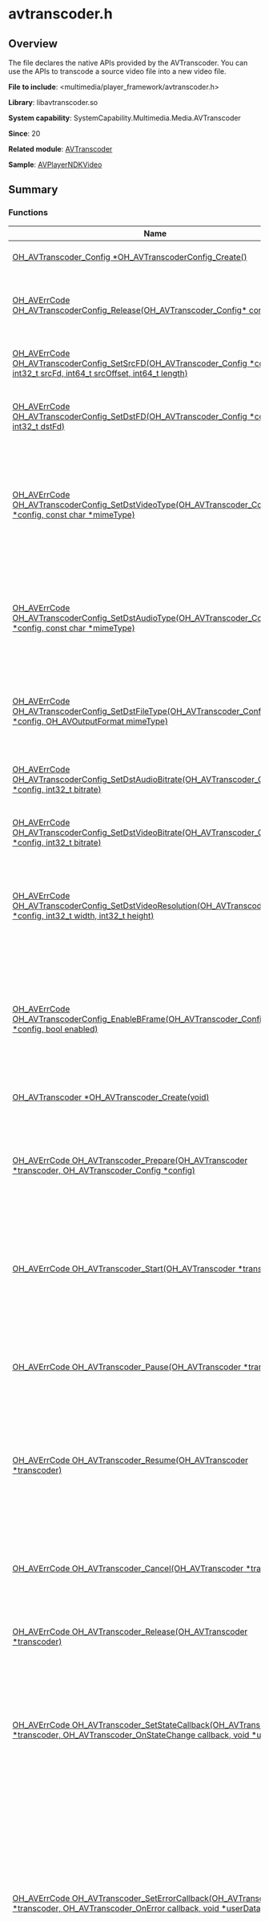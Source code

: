 # avtranscoder.h
<!--Kit: Media Kit-->
<!--Subsystem: Multimedia-->
<!--Owner: @wang-haizhou6-->
<!--Designer: @HmQQQ-->
<!--Tester: @xchaosioda-->
<!--Adviser: @w_Machine_cc-->

## Overview

The file declares the native APIs provided by the AVTranscoder. You can use the APIs to transcode a source video file into a new video file.

**File to include**: <multimedia/player_framework/avtranscoder.h>

**Library**: libavtranscoder.so

**System capability**: SystemCapability.Multimedia.Media.AVTranscoder

**Since**: 20

**Related module**: [AVTranscoder](capi-avtranscoder.md)

**Sample**: [AVPlayerNDKVideo](https://gitcode.com/openharmony/applications_app_samples/tree/master/code/DocsSample/Media/AVPlayer/AVPlayerNDK)

## Summary

### Functions

| Name| Description|
| -- | -- |
| [OH_AVTranscoder_Config *OH_AVTranscoderConfig_Create()](#oh_avtranscoderconfig_create) | Creates an instance of the transcoding configuration parameters.|
| [OH_AVErrCode OH_AVTranscoderConfig_Release(OH_AVTranscoder_Config* config)](#oh_avtranscoderconfig_release) | Releases the resources of the transcoding configuration parameters.<br> After a successful call, the instance specified by **config** is released and set to nullptr.|
| [OH_AVErrCode OH_AVTranscoderConfig_SetSrcFD(OH_AVTranscoder_Config *config, int32_t srcFd, int64_t srcOffset, int64_t length)](#oh_avtranscoderconfig_setsrcfd) | Sets the file descriptor of the source video for transcoding.<br> This function must be called before [OH_AVTranscoder_Prepare](#oh_avtranscoder_prepare).|
| [OH_AVErrCode OH_AVTranscoderConfig_SetDstFD(OH_AVTranscoder_Config *config, int32_t dstFd)](#oh_avtranscoderconfig_setdstfd) | Sets the file descriptor of the output video for transcoding.<br> This function must be called before [OH_AVTranscoder_Prepare](#oh_avtranscoder_prepare).|
| [OH_AVErrCode OH_AVTranscoderConfig_SetDstVideoType(OH_AVTranscoder_Config *config, const char *mimeType)](#oh_avtranscoderconfig_setdstvideotype) | Sets the encoding format of the output video for transcoding.<br> Currently, only AVC and HEVC are supported. If the source video is in HEVC format, the default value is **HEVC**. Otherwise, the default value is **AVC**.<br> This function must be called before [OH_AVTranscoder_Prepare](#oh_avtranscoder_prepare).|
| [OH_AVErrCode OH_AVTranscoderConfig_SetDstAudioType(OH_AVTranscoder_Config *config, const char *mimeType)](#oh_avtranscoderconfig_setdstaudiotype) | Sets the encoding format of the output audio for transcoding.<br> Currently, only AAC is supported. If this parameter is not set, AAC is used by default.<br> This function must be called before [OH_AVTranscoder_Prepare](#oh_avtranscoder_prepare).|
| [OH_AVErrCode OH_AVTranscoderConfig_SetDstFileType(OH_AVTranscoder_Config *config, OH_AVOutputFormat mimeType)](#oh_avtranscoderconfig_setdstfiletype) | Sets the container format of the output video file for transcoding.<br> Currently, only MP4 is supported.<br> This function must be called before [OH_AVTranscoder_Prepare](#oh_avtranscoder_prepare).|
| [OH_AVErrCode OH_AVTranscoderConfig_SetDstAudioBitrate(OH_AVTranscoder_Config *config, int32_t bitrate)](#oh_avtranscoderconfig_setdstaudiobitrate) | Sets the bit rate of the output audio for transcoding.<br> This function must be called before [OH_AVTranscoder_Prepare](#oh_avtranscoder_prepare).|
| [OH_AVErrCode OH_AVTranscoderConfig_SetDstVideoBitrate(OH_AVTranscoder_Config *config, int32_t bitrate)](#oh_avtranscoderconfig_setdstvideobitrate) | Sets the bit rate of the output video for transcoding.<br> This function must be called before [OH_AVTranscoder_Prepare](#oh_avtranscoder_prepare).|
| [OH_AVErrCode OH_AVTranscoderConfig_SetDstVideoResolution(OH_AVTranscoder_Config *config, int32_t width, int32_t height)](#oh_avtranscoderconfig_setdstvideoresolution) | Sets the resolution of the output video for transcoding, in px, where **width** is the width of the output video frame and **height** is the height of the output video frame.<br> This function must be called before [OH_AVTranscoder_Prepare](#oh_avtranscoder_prepare).|
| [OH_AVErrCode OH_AVTranscoderConfig_EnableBFrame(OH_AVTranscoder_Config *config, bool enabled)](#oh_avtranscoderconfig_enablebframe) | Enables B-frame encoding for the output video during transcoding.<br>For details about the constraints on B-frame video encoding, see [Constraints in B-Frame Video Encoding](../../media/avcodec/video-encoding-b-frame.md#constraints).<br>If the current environment does not meet these constraints, B-frames will be skipped, and encoding will proceed as if B-frame video encoding were not enabled.|
| [OH_AVTranscoder *OH_AVTranscoder_Create(void)](#oh_avtranscoder_create) | Creates an AVTranscoder instance.|
| [OH_AVErrCode OH_AVTranscoder_Prepare(OH_AVTranscoder *transcoder, OH_AVTranscoder_Config *config)](#oh_avtranscoder_prepare) | Sets the parameters for video transcoding and prepares for transcoding.<br> This function must be called before [OH_AVTranscoder_Start](#oh_avtranscoder_start). Upon a successful call to this function, the AVTranscoder enters the AVTRANSCODER_PREPARED state.|
| [OH_AVErrCode OH_AVTranscoder_Start(OH_AVTranscoder *transcoder)](#oh_avtranscoder_start) | Starts transcoding.<br> This function must be called after a successful call to [OH_AVTranscoder_Prepare](#oh_avtranscoder_prepare). Upon a successful call to this function, the AVTranscoder enters the AVTRANSCODER_STARTED state.|
| [OH_AVErrCode OH_AVTranscoder_Pause(OH_AVTranscoder *transcoder)](#oh_avtranscoder_pause) | Pauses transcoding.<br> This function must be called when the AVTranscoder is in the AVTRANSCODER_STARTED state. Upon a successful call to this function, the AVTranscoder enters the AVTRANSCODER_PAUSED state.|
| [OH_AVErrCode OH_AVTranscoder_Resume(OH_AVTranscoder *transcoder)](#oh_avtranscoder_resume) | Resumes transcoding.<br> This function must be called when the AVTranscoder is in the AVTRANSCODER_PAUSED state. Upon a successful call to this function, the AVTranscoder enters the AVTRANSCODER_STARTED state again.|
| [OH_AVErrCode OH_AVTranscoder_Cancel(OH_AVTranscoder *transcoder)](#oh_avtranscoder_cancel) | Cancels transcoding.<br> This function must be called when the AVTranscoder is in the AVTRANSCODER_STARTED or AVTRANSCODER_PAUSED state. Upon a successful call to this function, the AVTranscoder enters the AVTRANSCODER_CANCELLED state.|
| [OH_AVErrCode OH_AVTranscoder_Release(OH_AVTranscoder *transcoder)](#oh_avtranscoder_release) | Releases an AVTranscoder instance.|
| [OH_AVErrCode OH_AVTranscoder_SetStateCallback(OH_AVTranscoder *transcoder, OH_AVTranscoder_OnStateChange callback, void *userData)](#oh_avtranscoder_setstatecallback) | Registers a callback for transcoding state change events.<br> This callback is invoked when the state of the transcoding process changes.<br> An application can subscribe to only one transcoding state change event. When the application initiates multiple subscriptions to this event, the last subscription is applied.<br> The callback must be registered before [OH_AVTranscoder_Prepare](#oh_avtranscoder_prepare) is called.|
| [OH_AVErrCode OH_AVTranscoder_SetErrorCallback(OH_AVTranscoder *transcoder, OH_AVTranscoder_OnError callback, void *userData)](#oh_avtranscoder_seterrorcallback) | Registers a callback for transcoding error events.<br> This callback is invoked when an error occurs during the transcoding process.<br> If this event is reported, call [OH_AVTranscoder_Release](#oh_avtranscoder_release) to exit the transcoding.<br> An application can subscribe to only one transcoding error event. When the application initiates multiple subscriptions to this event, the last subscription is applied.<br> The callback must be registered before [OH_AVTranscoder_Prepare](#oh_avtranscoder_prepare) is called.|
| [OH_AVErrCode OH_AVTranscoder_SetProgressUpdateCallback(OH_AVTranscoder *transcoder, OH_AVTranscoder_OnProgressUpdate callback, void *userData)](#oh_avtranscoder_setprogressupdatecallback) | Registers a callback for transcoding progress update events.<br> This callback is invoked when the progress of the transcoding process is updated.<br> An application can subscribe to only one transcoding error event. When the application initiates multiple subscriptions to this event, the last subscription is applied.<br> The callback must be registered before [OH_AVTranscoder_Prepare](#oh_avtranscoder_prepare) is called.|

## Function Description

### OH_AVTranscoderConfig_Create()

```
OH_AVTranscoder_Config *OH_AVTranscoderConfig_Create()
```

**Description**

Creates an instance of the transcoding configuration parameters.

**System capability**: SystemCapability.Multimedia.Media.AVTranscoder

**Since**: 20

**Returns**

| Type| Description|
| -- | -- |
| [OH_AVTranscoder_Config](capi-avtranscoder-oh-avtranscoder-config.md) * | Pointer to the OH_AVTranscoder_Config instance created. If the operation fails, nullptr is returned.|

### OH_AVTranscoderConfig_Release()

```
OH_AVErrCode OH_AVTranscoderConfig_Release(OH_AVTranscoder_Config* config)
```

**Description**

Releases the resources of the transcoding configuration parameters.

After a successful call, the instance specified by **config** is released and set to nullptr.

**System capability**: SystemCapability.Multimedia.Media.AVTranscoder

**Since**: 20


**Parameters**

| Name| Description|
| -- | -- |
| [OH_AVTranscoder_Config](capi-avtranscoder-oh-avtranscoder-config.md)* config | Pointer to an OH_AVTranscoder_Config instance, which is created by running [OH_AVTranscoderConfig_Create](#oh_avtranscoderconfig_create).|

**Returns**

| Type| Description|
| -- | -- |
| [OH_AVErrCode](../apis-avcodec-kit/capi-native-averrors-h.md#oh_averrcode) | **AV_ERR_OK**: The release operation is successful.<br>         **AV_ERR_INVALID_VAL**: The input parameter **config** is nullptr.|

### OH_AVTranscoderConfig_SetSrcFD()

```
OH_AVErrCode OH_AVTranscoderConfig_SetSrcFD(OH_AVTranscoder_Config *config, int32_t srcFd, int64_t srcOffset, int64_t length)
```

**Description**

Sets the file descriptor of the source video for transcoding.

This function must be called before [OH_AVTranscoder_Prepare](#oh_avtranscoder_prepare).

**System capability**: SystemCapability.Multimedia.Media.AVTranscoder

**Since**: 20


**Parameters**

| Name| Description|
| -- | -- |
| [OH_AVTranscoder_Config](capi-avtranscoder-oh-avtranscoder-config.md) *config | Pointer to an OH_AVTranscoder_Config instance, which is created by running [OH_AVTranscoderConfig_Create](#oh_avtranscoderconfig_create).|
| int32_t srcFd | File descriptor of the source video.|
| int64_t srcOffset | Offset of the source video in the file descriptor, in bytes.|
| int64_t length | Size of the source video, in bytes.|

**Returns**

| Type| Description|
| -- | -- |
| [OH_AVErrCode](../apis-avcodec-kit/capi-native-averrors-h.md#oh_averrcode) | **AV_ERR_OK**: The setting is successful.<br>         **AV_ERR_INVALID_VAL**: The input parameter **config** is nullptr, or the parameters related to the source video file are incorrect.|

### OH_AVTranscoderConfig_SetDstFD()

```
OH_AVErrCode OH_AVTranscoderConfig_SetDstFD(OH_AVTranscoder_Config *config, int32_t dstFd)
```

**Description**

Sets the file descriptor of the output video for transcoding.

This function must be called before [OH_AVTranscoder_Prepare](#oh_avtranscoder_prepare).

**System capability**: SystemCapability.Multimedia.Media.AVTranscoder

**Since**: 20


**Parameters**

| Name| Description|
| -- | -- |
| [OH_AVTranscoder_Config](capi-avtranscoder-oh-avtranscoder-config.md) *config | Pointer to an OH_AVTranscoder_Config instance, which is created by running [OH_AVTranscoderConfig_Create](#oh_avtranscoderconfig_create).|
| int32_t dstFd | File descriptor of the output video.|

**Returns**

| Type| Description|
| -- | -- |
| [OH_AVErrCode](../apis-avcodec-kit/capi-native-averrors-h.md#oh_averrcode) | **AV_ERR_OK**: The setting is successful.<br>         **AV_ERR_INVALID_VAL**: The input parameter **config** is nullptr, or the output video file descriptor is invalid.|

### OH_AVTranscoderConfig_SetDstVideoType()

```
OH_AVErrCode OH_AVTranscoderConfig_SetDstVideoType(OH_AVTranscoder_Config *config, const char *mimeType)
```

**Description**

Sets the encoding format of the output video for transcoding.

Currently, only AVC and HEVC are supported. If the source video is in HEVC format, the default value is **HEVC**. Otherwise, the default value is **AVC**.

This function must be called before [OH_AVTranscoder_Prepare](#oh_avtranscoder_prepare).

**System capability**: SystemCapability.Multimedia.Media.AVTranscoder

**Since**: 20


**Parameters**

| Name| Description|
| -- | -- |
| [OH_AVTranscoder_Config](capi-avtranscoder-oh-avtranscoder-config.md) *config | Pointer to an OH_AVTranscoder_Config instance, which is created by running [OH_AVTranscoderConfig_Create](#oh_avtranscoderconfig_create).|
| const char *mimeType | Pointer to the encoding format of the output video. For details, see [native_avcodec_base.h](../apis-avcodec-kit/native__avcodec__base_8h.md#variables).|

**Returns**

| Type| Description|
| -- | -- |
| [OH_AVErrCode](../apis-avcodec-kit/capi-native-averrors-h.md#oh_averrcode) | **AV_ERR_OK**: The setting is successful.<br>         **AV_ERR_INVALID_VAL**: The input parameter **config** is nullptr, or the value of **mimeType** is not allowed.|

### OH_AVTranscoderConfig_SetDstAudioType()

```
OH_AVErrCode OH_AVTranscoderConfig_SetDstAudioType(OH_AVTranscoder_Config *config, const char *mimeType)
```

**Description**

Sets the encoding format of the output audio for transcoding.

Currently, only AAC is supported. If this parameter is not set, AAC is used by default.

This function must be called before [OH_AVTranscoder_Prepare](#oh_avtranscoder_prepare).

**System capability**: SystemCapability.Multimedia.Media.AVTranscoder

**Since**: 20


**Parameters**

| Name| Description|
| -- | -- |
| [OH_AVTranscoder_Config](capi-avtranscoder-oh-avtranscoder-config.md) *config | Pointer to an OH_AVTranscoder_Config instance, which is created by running [OH_AVTranscoderConfig_Create](#oh_avtranscoderconfig_create).|
| const char *mimeType | Pointer to the encoding format of the output audio. For details, see [native_avcodec_base.h](../apis-avcodec-kit/native__avcodec__base_8h.md#variables).|

**Returns**

| Type| Description|
| -- | -- |
| [OH_AVErrCode](../apis-avcodec-kit/capi-native-averrors-h.md#oh_averrcode) | **AV_ERR_OK**: The setting is successful.<br>         **AV_ERR_INVALID_VAL**: The input parameter **config** is nullptr, or the value of **mimeType** is not allowed.|

### OH_AVTranscoderConfig_SetDstFileType()

```
OH_AVErrCode OH_AVTranscoderConfig_SetDstFileType(OH_AVTranscoder_Config *config, OH_AVOutputFormat mimeType)
```

**Description**

Sets the container format of the output video file for transcoding.

Currently, only MP4 is supported.

This function must be called before [OH_AVTranscoder_Prepare](#oh_avtranscoder_prepare).

**System capability**: SystemCapability.Multimedia.Media.AVTranscoder

**Since**: 20


**Parameters**

| Name| Description|
| -- | -- |
| [OH_AVTranscoder_Config](capi-avtranscoder-oh-avtranscoder-config.md) *config | Pointer to an OH_AVTranscoder_Config instance, which is created by running [OH_AVTranscoderConfig_Create](#oh_avtranscoderconfig_create).|
| [OH_AVOutputFormat](../apis-avcodec-kit/_codec_base.md#oh_avoutputformat-1) mimeType | Container format of the output video. For details, see [native_avcodec_base.h](../apis-avcodec-kit/native__avcodec__base_8h.md#variables).|

**Returns**

| Type| Description|
| -- | -- |
| [OH_AVErrCode](../apis-avcodec-kit/capi-native-averrors-h.md#oh_averrcode) | **AV_ERR_OK**: The setting is successful.<br>         **AV_ERR_INVALID_VAL**: The input parameter **config** is nullptr, or the value of **mimeType** is invalid.|

### OH_AVTranscoderConfig_SetDstAudioBitrate()

```
OH_AVErrCode OH_AVTranscoderConfig_SetDstAudioBitrate(OH_AVTranscoder_Config *config, int32_t bitrate)
```

**Description**

Sets the bit rate of the output audio for transcoding.

This function must be called before [OH_AVTranscoder_Prepare](#oh_avtranscoder_prepare).

**System capability**: SystemCapability.Multimedia.Media.AVTranscoder

**Since**: 20


**Parameters**

| Name| Description|
| -- | -- |
| [OH_AVTranscoder_Config](capi-avtranscoder-oh-avtranscoder-config.md) *config | Pointer to an OH_AVTranscoder_Config instance, which is created by running [OH_AVTranscoderConfig_Create](#oh_avtranscoderconfig_create).|
| int32_t bitrate | Bit rate of the output audio, in bit/s. The value range is [1, 500000]. The default value is 48 kbit/s.|

**Returns**

| Type| Description|
| -- | -- |
| [OH_AVErrCode](../apis-avcodec-kit/capi-native-averrors-h.md#oh_averrcode) | **AV_ERR_OK**: The setting is successful.<br>         **AV_ERR_INVALID_VAL**: The input parameter **config** is nullptr, or the value of **bitrate** is invalid.|

### OH_AVTranscoderConfig_SetDstVideoBitrate()

```
OH_AVErrCode OH_AVTranscoderConfig_SetDstVideoBitrate(OH_AVTranscoder_Config *config, int32_t bitrate)
```

**Description**

Sets the bit rate of the output video for transcoding.

This function must be called before [OH_AVTranscoder_Prepare](#oh_avtranscoder_prepare).

**System capability**: SystemCapability.Multimedia.Media.AVTranscoder

**Since**: 20


**Parameters**

| Name| Description|
| -- | -- |
| [OH_AVTranscoder_Config](capi-avtranscoder-oh-avtranscoder-config.md) *config | Pointer to an OH_AVTranscoder_Config instance, which is created by running [OH_AVTranscoderConfig_Create](#oh_avtranscoderconfig_create).|
| int32_t bitrate | Bit rate of the output video, in bit/s. The default bit rate is set according to the resolution of the output video.<br> For the resolution range [240p, 480p], the default bit rate is 1 Mbit/s.<br> For the resolution range (480p, 720p], the default bit rate is 2 Mbit/s.<br> For the resolution range (240p, 1080p], the default bit rate is 4 Mbit/s.<br> For the resolution 1080p or above, the default bit rate is 8 Mbit/s.|

**Returns**

| Type| Description|
| -- | -- |
| [OH_AVErrCode](../apis-avcodec-kit/capi-native-averrors-h.md#oh_averrcode) | **AV_ERR_OK**: The setting is successful.<br>         **AV_ERR_INVALID_VAL**: The input parameter **config** is nullptr, or the value of **bitrate** is invalid.|

### OH_AVTranscoderConfig_SetDstVideoResolution()

```
OH_AVErrCode OH_AVTranscoderConfig_SetDstVideoResolution(OH_AVTranscoder_Config *config, int32_t width, int32_t height)
```

**Description**

Sets the resolution of the output video for transcoding, in px, where **width** is the width of the output video frame and **height** is the height of the output video frame.

This function must be called before [OH_AVTranscoder_Prepare](#oh_avtranscoder_prepare).

**System capability**: SystemCapability.Multimedia.Media.AVTranscoder

**Since**: 20


**Parameters**

| Name| Description|
| -- | -- |
| [OH_AVTranscoder_Config](capi-avtranscoder-oh-avtranscoder-config.md) *config | Pointer to an OH_AVTranscoder_Config instance, which is created by running [OH_AVTranscoderConfig_Create](#oh_avtranscoderconfig_create).|
| int32_t width | Width of the output video frame. The value range is [240, 3840]. The default value is the width of the source video frame.|
| int32_t height | Height of the output video frame. The value range is [240, 2160]. The default value is the height of the source video frame.|

**Returns**

| Type| Description|
| -- | -- |
| [OH_AVErrCode](../apis-avcodec-kit/capi-native-averrors-h.md#oh_averrcode) | **AV_ERR_OK**: The setting is successful.<br>         **AV_ERR_INVALID_VAL**: The input parameter **config** is nullptr, or the value of **width** or **height** is invalid.|

### OH_AVTranscoderConfig_EnableBFrame()

```
OH_AVErrCode OH_AVTranscoderConfig_EnableBFrame(OH_AVTranscoder_Config *config, bool enabled)
```

**Description**

Enables B-frame encoding for the output video during transcoding.

For details about the constraints on B-frame video encoding, see [Constraints in B-Frame Video Encoding](../../media/avcodec/video-encoding-b-frame.md#constraints).

If the current environment does not meet these constraints, B-frames will be skipped, and encoding will proceed as if B-frame video encoding were not enabled.

**System capability**: SystemCapability.Multimedia.Media.AVTranscoder

**Since**: 20


**Parameters**

| Name| Description|
| -- | -- |
| [OH_AVTranscoder_Config](capi-avtranscoder-oh-avtranscoder-config.md) *config | Pointer to an OH_AVTranscoder_Config instance, which is created by running [OH_AVTranscoderConfig_Create](#oh_avtranscoderconfig_create).|
| bool enabled | Whether to enable B-frame encoding. **true** to enable, **false** otherwise.|

**Returns**

| Type| Description|
| -- | -- |
| [OH_AVErrCode](../apis-avcodec-kit/capi-native-averrors-h.md#oh_averrcode) | **AV_ERR_OK**: The setting is successful.<br>         **AV_ERR_INVALID_VAL**: The input parameter **config** is nullptr.|

### OH_AVTranscoder_Create()

```
OH_AVTranscoder *OH_AVTranscoder_Create(void)
```

**Description**

Creates an AVTranscoder instance.

**System capability**: SystemCapability.Multimedia.Media.AVTranscoder

**Since**: 20

**Returns**

| Type| Description|
| -- | -- |
| [OH_AVTranscoder](capi-avtranscoder-oh-avtranscoder.md) * | Pointer to the OH_AVTranscoder instance created. If the operation fails, nullptr is returned.|

### OH_AVTranscoder_Prepare()

```
OH_AVErrCode OH_AVTranscoder_Prepare(OH_AVTranscoder *transcoder, OH_AVTranscoder_Config *config)
```

**Description**

Sets the parameters for video transcoding and prepares for transcoding.

This function must be called before [OH_AVTranscoder_Start](#oh_avtranscoder_start). Upon a successful call to this function, the AVTranscoder enters the AVTRANSCODER_PREPARED state.

**System capability**: SystemCapability.Multimedia.Media.AVTranscoder

**Since**: 20


**Parameters**

| Name| Description|
| -- | -- |
| [OH_AVTranscoder](capi-avtranscoder-oh-avtranscoder.md) *transcoder | Pointer to an OH_AVTranscoder instance, which is created by running [OH_AVTranscoder_Create](#oh_avtranscoder_create).|
| [OH_AVTranscoder_Config](capi-avtranscoder-oh-avtranscoder-config.md) *config | Pointer to an OH_AVTranscoder_Config instance,<br>               which is created by running [OH_AVTranscoderConfig_Create](#oh_avtranscoderconfig_create).|

**Returns**

| Type| Description|
| -- | -- |
| [OH_AVErrCode](../apis-avcodec-kit/capi-native-averrors-h.md#oh_averrcode) | **AV_ERR_OK**: The video transcoding parameters are set successfully, and the AVTranscoder enters the AVTRANSCODER_PREPARED state.<br>         **AV_ERR_INVALID_VAL**: The input parameter **transcoder** is nullptr, or the Prepare operation fails.<br>         **AV_ERR_OPERATE_NOT_PERMIT**: The Prepare operation is not allowed in the current state, or the format is not supported.<br>         **AV_ERR_IO**: An I/O access error occurs.<br>         **AV_ERR_SERVICE_DIED**: The media service is stopped.|

### OH_AVTranscoder_Start()

```
OH_AVErrCode OH_AVTranscoder_Start(OH_AVTranscoder *transcoder)
```

**Description**

Starts transcoding.

This function must be called after a successful call to [OH_AVTranscoder_Prepare](#oh_avtranscoder_prepare). Upon a successful call to this function, the AVTranscoder enters the AVTRANSCODER_STARTED state.

**System capability**: SystemCapability.Multimedia.Media.AVTranscoder

**Since**: 20


**Parameters**

| Name| Description|
| -- | -- |
| [OH_AVTranscoder](capi-avtranscoder-oh-avtranscoder.md) *transcoder | Pointer to an OH_AVTranscoder instance, which is created by running [OH_AVTranscoder_Create](#oh_avtranscoder_create).|

**Returns**

| Type| Description|
| -- | -- |
| [OH_AVErrCode](../apis-avcodec-kit/capi-native-averrors-h.md#oh_averrcode) | **AV_ERR_OK**: Transcoding starts successfully, and the AVTranscoder enters the AVTRANSCODER_STARTED state.<br>         **AV_ERR_INVALID_VAL**: The input parameter **transcoder** is nullptr, or the Start operation fails.<br>         **AV_ERR_OPERATE_NOT_PERMIT**: The Start operation is not allowed in the current state.<br>         **AV_ERR_IO**: An I/O access error occurs.<br>         **AV_ERR_SERVICE_DIED**: The media service is stopped.|

### OH_AVTranscoder_Pause()

```
OH_AVErrCode OH_AVTranscoder_Pause(OH_AVTranscoder *transcoder)
```

**Description**

Pauses transcoding.

This function must be called when the AVTranscoder is in the AVTRANSCODER_STARTED state. Upon a successful call to this function, the AVTranscoder enters the AVTRANSCODER_PAUSED state.

**System capability**: SystemCapability.Multimedia.Media.AVTranscoder

**Since**: 20


**Parameters**

| Name| Description|
| -- | -- |
| [OH_AVTranscoder](capi-avtranscoder-oh-avtranscoder.md) *transcoder | Pointer to an OH_AVTranscoder instance, which is created by running [OH_AVTranscoder_Create](#oh_avtranscoder_create).|

**Returns**

| Type| Description|
| -- | -- |
| [OH_AVErrCode](../apis-avcodec-kit/capi-native-averrors-h.md#oh_averrcode) | **AV_ERR_OK**: Transcoding is paused successfully, and the AVTranscoder enters the AVTRANSCODER_PAUSED state.<br>         **AV_ERR_INVALID_VAL**: The input parameter **transcoder** is nullptr, or the Pause operation fails.<br>         **AV_ERR_OPERATE_NOT_PERMIT**: The Pause operation is not allowed in the current state.<br>         **AV_ERR_IO**: An I/O access error occurs.<br>         **AV_ERR_SERVICE_DIED**: The media service is stopped.|

### OH_AVTranscoder_Resume()

```
OH_AVErrCode OH_AVTranscoder_Resume(OH_AVTranscoder *transcoder)
```

**Description**

Resumes transcoding.

This function must be called when the AVTranscoder is in the AVTRANSCODER_PAUSED state. Upon a successful call to this function, the AVTranscoder enters the AVTRANSCODER_STARTED state again.

**System capability**: SystemCapability.Multimedia.Media.AVTranscoder

**Since**: 20


**Parameters**

| Name| Description|
| -- | -- |
| [OH_AVTranscoder](capi-avtranscoder-oh-avtranscoder.md) *transcoder | Pointer to an OH_AVTranscoder instance, which is created by running [OH_AVTranscoder_Create](#oh_avtranscoder_create).|

**Returns**

| Type| Description|
| -- | -- |
| [OH_AVErrCode](../apis-avcodec-kit/capi-native-averrors-h.md#oh_averrcode) | **AV_ERR_OK**: Transcoding is resumed successfully, and the AVTranscoder enters the AVTRANSCODER_STARTED state.<br>         **AV_ERR_INVALID_VAL**: The input parameter **transcoder** is nullptr, or the Resume operation fails.<br>         **AV_ERR_OPERATE_NOT_PERMIT**: The Resume operation is not allowed in the current state.<br>         **AV_ERR_IO**: An I/O access error occurs.<br>         **AV_ERR_SERVICE_DIED**: The media service is stopped.|

### OH_AVTranscoder_Cancel()

```
OH_AVErrCode OH_AVTranscoder_Cancel(OH_AVTranscoder *transcoder)
```

**Description**

Cancels transcoding.

This function must be called when the AVTranscoder is in the AVTRANSCODER_STARTED or AVTRANSCODER_PAUSED state. Upon a successful call to this function, the AVTranscoder enters the AVTRANSCODER_CANCELLED state.

**System capability**: SystemCapability.Multimedia.Media.AVTranscoder

**Since**: 20


**Parameters**

| Name| Description|
| -- | -- |
| [OH_AVTranscoder](capi-avtranscoder-oh-avtranscoder.md) *transcoder | Pointer to an OH_AVTranscoder instance, which is created by running [OH_AVTranscoder_Create](#oh_avtranscoder_create).|

**Returns**

| Type| Description|
| -- | -- |
| [OH_AVErrCode](../apis-avcodec-kit/capi-native-averrors-h.md#oh_averrcode) | **AV_ERR_OK**: Transcoding is canceled successfully, and the AVTranscoder enters the AVTRANSCODER_CANCELLED state.<br>         **AV_ERR_INVALID_VAL**: The input parameter **transcoder** is nullptr, or the Cancel operation fails.<br>         **AV_ERR_OPERATE_NOT_PERMIT**: The Cancel operation is not allowed in the current state.<br>         **AV_ERR_IO**: An I/O access error occurs.<br>         **AV_ERR_SERVICE_DIED**: The media service is stopped.|

### OH_AVTranscoder_Release()

```
OH_AVErrCode OH_AVTranscoder_Release(OH_AVTranscoder *transcoder)
```

**Description**

Releases an AVTranscoder instance.

**System capability**: SystemCapability.Multimedia.Media.AVTranscoder

**Since**: 20


**Parameters**

| Name| Description|
| -- | -- |
| [OH_AVTranscoder](capi-avtranscoder-oh-avtranscoder.md) *transcoder | Pointer to an OH_AVTranscoder instance, which is created by running [OH_AVTranscoder_Create](#oh_avtranscoder_create).|

**Returns**

| Type| Description|
| -- | -- |
| [OH_AVErrCode](../apis-avcodec-kit/capi-native-averrors-h.md#oh_averrcode) | AV_ERR_OK: The AVTranscoder instance is successfully released.<br>         **AV_ERR_INVALID_VAL**: The input parameter **transcoder** is nullptr, or the Release operation fails.<br>         **AV_ERR_OPERATE_NOT_PERMIT**: The Release operation is not allowed in the current state.<br>         **AV_ERR_IO**: An I/O access error occurs.<br>         **AV_ERR_SERVICE_DIED**: The media service is stopped.|

### OH_AVTranscoder_SetStateCallback()

```
OH_AVErrCode OH_AVTranscoder_SetStateCallback(OH_AVTranscoder *transcoder, OH_AVTranscoder_OnStateChange callback, void *userData)
```

**Description**

Registers a callback for transcoding state change events.

This callback is invoked when the state of the transcoding process changes.

An application can subscribe to only one transcoding state change event. When the application initiates multiple subscriptions to this event, the last subscription is applied.

The callback must be registered before [OH_AVTranscoder_Prepare](#oh_avtranscoder_prepare) is called.

**System capability**: SystemCapability.Multimedia.Media.AVTranscoder

**Since**: 20


**Parameters**

| Name| Description|
| -- | -- |
| [OH_AVTranscoder](capi-avtranscoder-oh-avtranscoder.md) *transcoder | Pointer to an OH_AVTranscoder instance, which is created by running [OH_AVTranscoder_Create](#oh_avtranscoder_create).|
| [OH_AVTranscoder_OnStateChange](capi-avtranscoder-base-h.md#oh_avtranscoder_onstatechange) callback | Callback invoked when the state of the transcoding process changes. For details, see [OH_AVTranscoder_OnStateChange](capi-avtranscoder-base-h.md#oh_avtranscoder_onstatechange).|
| void *userData | Pointer to user-defined data.|

**Returns**

| Type| Description|
| -- | -- |
| [OH_AVErrCode](../apis-avcodec-kit/capi-native-averrors-h.md#oh_averrcode) | **AV_ERR_OK**: The registration is successful.<br>         **AV_ERR_INVALID_VAL**: The input parameter **transcoder** or **callback** is nullptr.|

### OH_AVTranscoder_SetErrorCallback()

```
OH_AVErrCode OH_AVTranscoder_SetErrorCallback(OH_AVTranscoder *transcoder, OH_AVTranscoder_OnError callback, void *userData)
```

**Description**

Registers a callback for transcoding error events.

This callback is invoked when an error occurs during the transcoding process.

If this event is reported, call [OH_AVTranscoder_Release](#oh_avtranscoder_release) to exit the transcoding.

An application can subscribe to only one transcoding error event. When the application initiates multiple subscriptions to this event, the last subscription is applied.

The callback must be registered before [OH_AVTranscoder_Prepare](#oh_avtranscoder_prepare) is called.

**System capability**: SystemCapability.Multimedia.Media.AVTranscoder

**Since**: 20


**Parameters**

| Name| Description|
| -- | -- |
| [OH_AVTranscoder](capi-avtranscoder-oh-avtranscoder.md) *transcoder | Pointer to an OH_AVTranscoder instance, which is created by running [OH_AVTranscoder_Create](#oh_avtranscoder_create).|
| [OH_AVTranscoder_OnError](capi-avtranscoder-base-h.md#oh_avtranscoder_onerror) callback | Callback invoked when an error occurs during the transcoding process. For details, see [OH_AVTranscoder_OnError](capi-avtranscoder-base-h.md#oh_avtranscoder_onerror).|
| void *userData | Pointer to user-defined data.|

**Returns**

| Type| Description|
| -- | -- |
| [OH_AVErrCode](../apis-avcodec-kit/capi-native-averrors-h.md#oh_averrcode) | **AV_ERR_OK**: The registration is successful.<br>         **AV_ERR_INVALID_VAL**: The input parameter **transcoder** or **callback** is nullptr.|

### OH_AVTranscoder_SetProgressUpdateCallback()

```
OH_AVErrCode OH_AVTranscoder_SetProgressUpdateCallback(OH_AVTranscoder *transcoder, OH_AVTranscoder_OnProgressUpdate callback, void *userData)
```

**Description**

Registers a callback for transcoding progress update events.

This callback is invoked when the progress of the transcoding process is updated.

An application can subscribe to only one transcoding error event. When the application initiates multiple subscriptions to this event, the last subscription is applied.

The callback must be registered before [OH_AVTranscoder_Prepare](#oh_avtranscoder_prepare) is called.

**System capability**: SystemCapability.Multimedia.Media.AVTranscoder

**Since**: 20


**Parameters**

| Name| Description|
| -- | -- |
| [OH_AVTranscoder](capi-avtranscoder-oh-avtranscoder.md) *transcoder | Pointer to an OH_AVTranscoder instance, which is created by running [OH_AVTranscoder_Create](#oh_avtranscoder_create).|
| [OH_AVTranscoder_OnProgressUpdate](capi-avtranscoder-base-h.md#oh_avtranscoder_onprogressupdate) callback | Callback invoked when the progress of the transcoding process is updated. For details, see [OH_AVTranscoder_OnProgressUpdate](capi-avtranscoder-base-h.md#oh_avtranscoder_onprogressupdate).|
| void *userData | Pointer to user-defined data.|

**Returns**

| Type| Description|
| -- | -- |
| [OH_AVErrCode](../apis-avcodec-kit/capi-native-averrors-h.md#oh_averrcode) | **AV_ERR_OK**: The registration is successful.<br>         **AV_ERR_INVALID_VAL**: The input parameter **transcoder** or **callback** is nullptr.|
